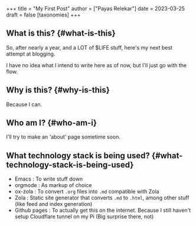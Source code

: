 +++
title = "My First Post"
author = ["Payas Relekar"]
date = 2023-03-25
draft = false
[taxonomies]
+++

## What is this? {#what-is-this}

So, after nearly a year, and a LOT of $LIFE stuff, here's my next best attempt at blogging.

I have no idea what I intend to write here as of now, but I'll just go with the flow.


## Why is this? {#why-is-this}

Because I can.


## Who am I? {#who-am-i}

I'll try to make an 'about' page sometime soon.


## What technology stack is being used? {#what-technology-stack-is-being-used}

-   Emacs : To write stuff down
-   orgmode : As markup of choice
-   ox-zola : To convert `.org` files into `.md` compatible with Zola
-   Zola : Static site generator that converts `.md` to `.html`, among other stuff (like feed and index generation)
-   Github pages : To actually get this on the internet. Because I still haven't setup Cloudflare tunnel on my Pi (Big surprise there, not)
